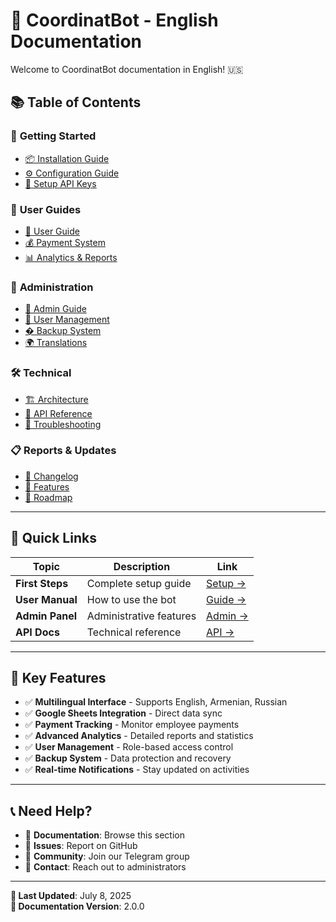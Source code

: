# 📖 CoordinatBot - English Documentation

Welcome to CoordinatBot documentation in English! 🇺🇸

## 📚 **Table of Contents**

### 🚀 **Getting Started**
- [📦 Installation Guide](installation.md)
- [⚙️ Configuration Guide](configuration.md)
- [🔑 Setup API Keys](api-setup.md)

### 👤 **User Guides**
- [📖 User Guide](user-guide.md)
- [💰 Payment System](payments.md)
- [📊 Analytics & Reports](analytics.md)

### 🔧 **Administration**
- [👑 Admin Guide](admin-guide.md)
- [👥 User Management](user-management.md)
- [�️ Backup System](backup-system.md)
- [🌍 Translations](translations.md)

### 🛠️ **Technical**
- [🏗️ Architecture](architecture.md)
- [🔌 API Reference](api-reference.md)
- [🐛 Troubleshooting](troubleshooting.md)

### 📋 **Reports & Updates**
- [🔄 Changelog](changelog.md)
- [🎯 Features](features.md)
- [🚀 Roadmap](roadmap.md)

---

## 🎯 **Quick Links**

| Topic | Description | Link |
|-------|-------------|------|
| **First Steps** | Complete setup guide | [Setup →](installation.md) |
| **User Manual** | How to use the bot | [Guide →](user-guide.md) |
| **Admin Panel** | Administrative features | [Admin →](admin-guide.md) |
| **API Docs** | Technical reference | [API →](api-reference.md) |

---

## 🌟 **Key Features**

- ✅ **Multilingual Interface** - Supports English, Armenian, Russian
- ✅ **Google Sheets Integration** - Direct data sync
- ✅ **Payment Tracking** - Monitor employee payments
- ✅ **Advanced Analytics** - Detailed reports and statistics
- ✅ **User Management** - Role-based access control
- ✅ **Backup System** - Data protection and recovery
- ✅ **Real-time Notifications** - Stay updated on activities

---

## 📞 **Need Help?**

- 📖 **Documentation**: Browse this section
- 🐛 **Issues**: Report on GitHub
- 💬 **Community**: Join our Telegram group
- 📧 **Contact**: Reach out to administrators

---

**📅 Last Updated**: July 8, 2025  
**📝 Documentation Version**: 2.0.0
